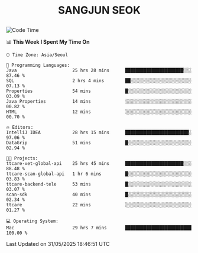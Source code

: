 <h1>
 <p align="center">
   SANGJUN SEOK
 </p>
</h1>

<!--START_SECTION:waka-->
![Code Time](http://img.shields.io/badge/Code%20Time-4%2C358%20hrs%2032%20mins-blue)

📊 **This Week I Spent My Time On** 

```text
🕑︎ Time Zone: Asia/Seoul

💬 Programming Languages: 
Java                     25 hrs 28 mins      ██████████████████████░░░   87.46 % 
SQL                      2 hrs 4 mins        ██░░░░░░░░░░░░░░░░░░░░░░░   07.13 % 
Properties               54 mins             █░░░░░░░░░░░░░░░░░░░░░░░░   03.09 % 
Java Properties          14 mins             ░░░░░░░░░░░░░░░░░░░░░░░░░   00.82 % 
HTML                     12 mins             ░░░░░░░░░░░░░░░░░░░░░░░░░   00.70 % 

🔥 Editors: 
IntelliJ IDEA            28 hrs 15 mins      ████████████████████████░   97.06 % 
DataGrip                 51 mins             █░░░░░░░░░░░░░░░░░░░░░░░░   02.94 % 

🐱‍💻 Projects: 
ttcare-vet-global-api    25 hrs 45 mins      ██████████████████████░░░   88.48 % 
ttcare-scan-global-api   1 hr 6 mins         █░░░░░░░░░░░░░░░░░░░░░░░░   03.83 % 
ttcare-backend-tele      53 mins             █░░░░░░░░░░░░░░░░░░░░░░░░   03.07 % 
scan-sdk                 40 mins             █░░░░░░░░░░░░░░░░░░░░░░░░   02.34 % 
ttcare                   22 mins             ░░░░░░░░░░░░░░░░░░░░░░░░░   01.27 % 

💻 Operating System: 
Mac                      29 hrs 7 mins       █████████████████████████   100.00 % 
```


 Last Updated on 31/05/2025 18:46:51 UTC
<!--END_SECTION:waka-->
